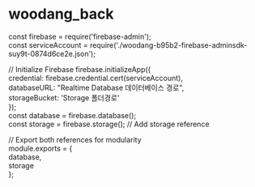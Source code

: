 # woodang_back

const firebase = require('firebase-admin'); <br/>
const serviceAccount = require('./woodang-b95b2-firebase-adminsdk-suy9t-0874d6ce2e.json');<br/>

// Initialize Firebase
firebase.initializeApp({<br/>
    credential: firebase.credential.cert(serviceAccount),<br/>
    databaseURL: "Realtime Database 데이터베이스 경로",<br/>
    storageBucket: 'Storage 폴더경로' <br/>
});<br/>
const database = firebase.database();<br/>
const storage = firebase.storage();  // Add storage reference<br/>

// Export both references for modularity<br/>
module.exports = {<br/>
  database,<br/>
  storage<br/>
};<br/>
